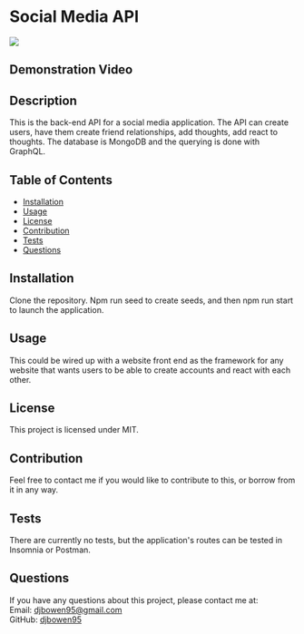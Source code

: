 # Social Media API
<img src="https://img.shields.io/badge/license-MIT-green.svg">

## Demonstration Video


## Description
This is the back-end API for a social media application. The API can create users, have them create friend relationships, add thoughts, add react to thoughts. The database is MongoDB and the querying is done with GraphQL.
    
## Table of Contents
    
* [Installation](#installation)
* [Usage](#usage)
* [License](#license)
* [Contribution](#contribution)
* [Tests](#tests)
* [Questions](#questions)
    
## Installation
Clone the repository. Npm run seed to create seeds, and then npm run start to launch the application.

## Usage
This could be wired up with a website front end as the framework for any website that wants users to be able to create accounts and react with each other.

## License
      
This project is licensed under MIT.
    
## Contribution
Feel free to contact me if you would like to contribute to this, or borrow from it in any way.

## Tests
There are currently no tests, but the application's routes can be tested in Insomnia or Postman.

## Questions
If you have any questions about this project, please contact me at:  
Email: djbowen95@gmail.com  
GitHub: [djbowen95](https://github.com/djbowen95)  